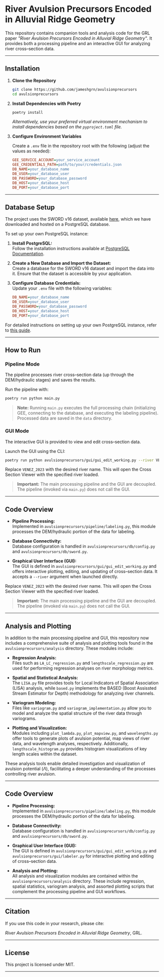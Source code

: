 # River Avulsion Precursors Encoded in Alluvial Ridge Geometry

This repository contains companion tools and analysis code for the GRL paper *"River Avulsion Precursors Encoded in Alluvial Ridge Geometry"*. It provides both a processing pipeline and an interactive GUI for analyzing river cross–section data.

---

## Installation

1. **Clone the Repository**

   ```bash
   git clone https://github.com/jameshgrn/avulsionprecursors
   cd avulsionprecursors
   ```

2. **Install Dependencies with Poetry**

   ```bash
   poetry install
   ```

   *Alternatively, use your preferred virtual environment mechanism to install dependencies based on the `pyproject.toml` file.*

3. **Configure Environment Variables**

   Create a `.env` file in the repository root with the following (adjust the values as needed):

   ```ini
   GEE_SERVICE_ACCOUNT=your_service_account
   GEE_CREDENTIALS_PATH=path/to/your/credentials.json
   DB_NAME=your_database_name
   DB_USER=your_database_user
   DB_PASSWORD=your_database_password
   DB_HOST=your_database_host
   DB_PORT=your_database_port
   ```

---

## Database Setup

The project uses the SWORD v16 dataset, available [here](https://drive.google.com/drive/folders/14MLBRuqqB3k0K8iAkDEd7XrhqS3_77jv), which we have downloaded and hosted on a PostgreSQL database.

To set up your own PostgreSQL instance:

1. **Install PostgreSQL:**  
   Follow the installation instructions available at [PostgreSQL Documentation](https://www.postgresql.org/docs/current/tutorial-install.html).

2. **Create a New Database and Import the Dataset:**  
   Create a database for the SWORD v16 dataset and import the data into it. Ensure that the dataset is accessible by your application.

3. **Configure Database Credentials:**  
   Update your `.env` file with the following variables:

   ```ini
   DB_NAME=your_database_name
   DB_USER=your_database_user
   DB_PASSWORD=your_database_password
   DB_HOST=your_database_host
   DB_PORT=your_database_port
   ```

For detailed instructions on setting up your own PostgreSQL instance, refer to [this guide](https://www.codecademy.com/article/installing-and-using-postgresql-locally).

---

## How to Run

### Pipeline Mode

The pipeline processes river cross–section data (up through the DEM/hydraulic stages) and saves the results.

Run the pipeline with:

```bash
poetry run python main.py
```

> **Note:** Running `main.py` executes the full processing chain (initializing GEE, connecting to the database, and executing the labeling pipeline). Processed data are saved in the `data` directory.

### GUI Mode

The interactive GUI is provided to view and edit cross–section data.

Launch the GUI using the CLI:

```bash
poetry run python avulsionprecursors/gui/gui_edit_working.py --river VENEZ_2023
```

Replace `VENEZ_2023` with the desired river name. This will open the Cross Section Viewer with the specified river loaded.

> **Important:** The main processing pipeline and the GUI are decoupled. The pipeline (invoked via `main.py`) does not call the GUI.

---

## Code Overview

- **Pipeline Processing:**  
  Implemented in `avulsionprecursors/pipeline/labeling.py`, this module processes the DEM/hydraulic portion of the data for labeling.

- **Database Connectivity:**  
  Database configuration is handled in `avulsionprecursors/db/config.py` and `avulsionprecursors/db/sword.py`.

- **Graphical User Interface (GUI):**  
  The GUI is defined in `avulsionprecursors/gui/gui_edit_working.py` and offers interactive plotting, editing, and updating of cross–section data. It accepts a `--river` argument when launched directly.


Replace `VENEZ_2023` with the desired river name. This will open the Cross Section Viewer with the specified river loaded.

> **Important:** The main processing pipeline and the GUI are decoupled. The pipeline (invoked via `main.py`) does not call the GUI.

---

## Analysis and Plotting

In addition to the main processing pipeline and GUI, this repository now includes a comprehensive suite of analysis and plotting tools found in the `avulsionprecursors/analysis` directory. These modules include:

- **Regression Analysis:**  
  Files such as `LA_LC_regression.py` and `lengthscale_regression.py` are used for performing regression analyses on river morphology metrics.

- **Spatial and Statistical Analysis:**  
  The `LISA.py` file provides tools for Local Indicators of Spatial Association (LISA) analysis, while `based.py` implements the BASED (Boost Assissted Stream Estimator for Depth) methodology for analyzing river channels.

- **Variogram Modeling:**  
  Files like `variogram.py` and `variogram_implementation.py` allow you to model and analyze the spatial structure of the river data through variograms.

- **Plotting and Visualization:**  
  Modules including `plot_lambda.py`, `plot_mapview.py`, and `wavelengths.py` offer tools to generate plots of avulsion potential, map views of river data, and wavelength analyses, respectively. Additionally, `lengthscale_histogram.py` provides histogram visualizations of key length scales within the dataset.

These analysis tools enable detailed investigation and visualization of avulsion potential ($\Lambda$), facilitating a deeper understanding of the processes controlling river avulsion.

---

## Code Overview

- **Pipeline Processing:**  
  Implemented in `avulsionprecursors/pipeline/labeling.py`, this module processes the DEM/hydraulic portion of the data for labeling.

- **Database Connectivity:**  
  Database configuration is handled in `avulsionprecursors/db/config.py` and `avulsionprecursors/db/sword.py`.

- **Graphical User Interface (GUI):**  
  The GUI is defined in `avulsionprecursors/gui/gui_edit_working.py` and `avulsionprecursors/gui/labeler.py` for interactive plotting and editing of cross–section data.

- **Analysis and Plotting:**  
  All analysis and visualization modules are contained within the `avulsionprecursors/analysis` directory. These include regression, spatial statistics, variogram analysis, and assorted plotting scripts that complement the processing pipeline and GUI workflows.


---

## Citation

If you use this code in your research, please cite:

*River Avulsion Precursors Encoded in Alluvial Ridge Geometry*, GRL.

---

## License

This project is licensed under MIT.

---


